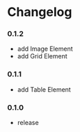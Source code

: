 # Changelog

### 0.1.2

- add Image Element
- add Grid Element

### 0.1.1

- add Table Element

### 0.1.0

- release
